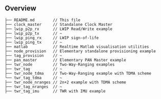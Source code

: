 <!--
#
# Licensed to the Apache Software Foundation (ASF) under one
# or more contributor license agreements.  See the NOTICE file
# distributed with this work for additional information
# regarding copyright ownership.  The ASF licenses this file
# to you under the Apache License, Version 2.0 (the
# "License"); you may not use this file except in compliance
# with the License.  You may obtain a copy of the License at
#
# http://www.apache.org/licenses/LICENSE-2.0
#
# Unless required by applicable law or agreed to in writing,
# software distributed under the License is distributed on an
# "AS IS" BASIS, WITHOUT WARRANTIES OR CONDITIONS OF ANY
#  KIND, either express or implied.  See the License for the
# specific language governing permissions and limitations
# under the License.
#
-->

## Overview

```
├── README.md        // This file
├── clock_master     // Standalone Clock Master 
├── lwip_p2p_rx      // LWIP Read/Write example
├── lwip_p2p_tx      // ~
├── lwip_ping_rx     // LWIP sign-of-life
├── lwip_ping_tx     // ~
├── matlab           // Realtime Matlab visualisation utilities
├── node_provision   // Elementary standalone provisioning example 
├── tag_provision    // ~
├── pan_master       // Elementary PAN Master example 
├── twr_node         // Two-Way-Ranging examples
├── twr_tag          // ~
├── twr_node_tdma    // Two-Way-Ranging example with TDMA scheme
└── twr_tag_tdma     // ~
├── twr_node_nranges // 2n+2 example with TDMA scheme
├── twr_tag_nranges  // ~
├── twr_tag_imu      // TWR with IMU example 

```